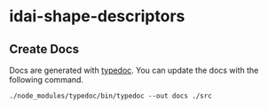 # idai-shape-descriptors


## Create Docs
Docs are generated with [typedoc](https://typedoc.org/). You can update the docs with the following command.
```
./node_modules/typedoc/bin/typedoc --out docs ./src
```
